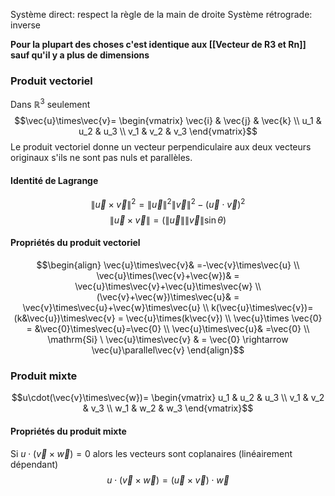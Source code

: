 Système direct: respect la règle de la main de droite
Système rétrograde: inverse

**Pour la plupart des choses c'est identique aux [[Vecteur de R3 et Rn]] sauf qu'il y a plus de dimensions**

### Produit vectoriel
Dans $\mathbb{R}^3$ seulement
$$\vec{u}\times\vec{v}= \begin{vmatrix} 
\vec{i} & \vec{j} & \vec{k} \\
u_1 & u_2 & u_3 \\
v_1 & v_2 & v_3 \end{vmatrix}$$
Le produit vectoriel donne un vecteur perpendiculaire aux deux vecteurs originaux s'ils ne sont pas nuls et parallèles.
#### Identité de Lagrange
$$\|\vec{u}\times\vec{v}\|^2=\|\vec{u}\|^2\|\vec{v}\|^2-\left(\vec{u}\cdot\vec{v}\right)^2$$
$$\|\vec{u}\times\vec{v}\|=\left(\|\vec{u}\|\|\vec{v}\|\sin{\theta}\right)$$
#### Propriétés du produit vectoriel
$$\begin{align}
\vec{u}\times\vec{v}& =-\vec{v}\times\vec{u} \\
\vec{u}\times(\vec{v}+\vec{w})& = \vec{u}\times\vec{v}+\vec{u}\times\vec{w} \\
(\vec{v}+\vec{w})\times\vec{u}& = \vec{v}\times\vec{u}+\vec{w}\times\vec{u} \\
k(\vec{u}\times\vec{v})=(k&\vec{u})\times\vec{v} = \vec{u}\times(k\vec{v}) \\
\vec{u}\times \vec{0} = &\vec{0}\times\vec{u}=\vec{0} \\
\vec{u}\times\vec{u}& =\vec{0} \\
\mathrm{Si} \ \vec{u}\times\vec{v} & = \vec{0} \rightarrow \vec{u}\parallel\vec{v}
\end{align}$$
### Produit mixte
$$u\cdot(\vec{v}\times\vec{w})= \begin{vmatrix} 
u_1 & u_2 & u_3 \\
v_1 & v_2 & v_3 \\
w_1 & w_2 & w_3 \end{vmatrix}$$
#### Propriétés du produit mixte
Si $u\cdot(\vec{v}\times\vec{w})=0$ alors les vecteurs sont coplanaires (linéairement dépendant)
$$u\cdot(\vec{v}\times\vec{w})=(\vec{u}\times\vec{v})\cdot\vec{w}$$